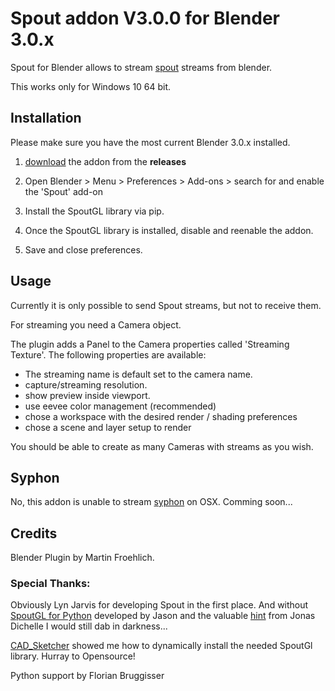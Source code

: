 # Spout addon V3.0.0 for Blender 3.0.x

Spout for Blender allows to stream [spout](http://spout.zeal.co/) streams from blender.

This works only for Windows 10 64 bit.

## Installation

Please make sure you have the most current Blender 3.0.x installed.

1. [download](https://github.com/maybites/blender.script.spout/releases) the addon from the **releases**

2. Open Blender > Menu >  Preferences > Add-ons > search for and enable the 'Spout' add-on  

3. Install the SpoutGL library via pip.

4. Once the SpoutGL library is installed, disable and reenable the addon.

5. Save and close preferences.

## Usage

Currently it is only possible to send Spout streams, but not to receive them.

For streaming you need a Camera object.

The plugin adds a Panel to the Camera properties called 'Streaming Texture'. The following properties are available:

* The streaming name is default set to the camera name.
* capture/streaming resolution.
* show preview inside viewport.
* use eevee color management (recommended)
* chose a workspace with the desired render / shading preferences
* chose a scene and layer setup to render

You should be able to create as many Cameras with streams as you wish.

## Syphon

No, this addon is unable to stream [syphon](http://syphon.v002.info/) on OSX. Comming soon...

## Credits

Blender Plugin by Martin Froehlich.

### Special Thanks:
Obviously Lyn Jarvis for developing Spout in the first place. And without [SpoutGL for Python](https://github.com/jlai/Python-SpoutGL) developed by Jason and the valuable [hint](https://docs.blender.org/api/master/gpu.html#rendering-the-3d-view-into-a-texture) from Jonas Dichelle I would still dab in darkness...

[CAD_Sketcher](https://github.com/hlorus/CAD_Sketcher) showed me how to dynamically install the needed SpoutGl library. Hurray to Opensource!

Python support by Florian Bruggisser
